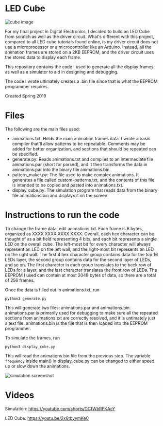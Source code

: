 # LED Cube

![cube image](./assets/cube.png)

For my final project in Digital Electronics, I decided to build an LED Cube from scratch as well as the driver circuit. What's different with this project, compared to all LED cube tutorials found online, is my driver circuit does not use a microprocessor or a microcontroller like an Arduino. Instead, all the animation frames are stored on a 2KB EEPROM, and the driver circuit uses the stored data to display each frame.

This repository contains the code I used to generate all the display frames, as well as a simulator to aid in designing and debugging.

The code I wrote ultimately creates a .bin file since that is what the EEPROM programmer requires. 

Created Spring 2019

# Files
The following are the main files used:

- animations.txt: Holds the main animation frames data. I wrote a basic compiler that'll allow patterns to be repeatable. Comments may be added for better organization, and sections that should be repeated can be specified.
- generate.py: Reads animations.txt and compiles to an intermediate file animations.par (short for parsed), and it then transforms the data in animations.par into the binary file animations.bin.
- pattern_maker.py: The file used to make complex animations. It generates a file called custom-patterns.txt, and the contents of this file is intended to be copied and pasted into animations.txt.
- display_cube.py: The simulation program that reads data from the binary file animations.bin and displays it on the screen.

# Instructions to run the code

To change the frame data, edit animations.txt. Each frame is 8 bytes, organized as XXXX XXXX XXXX XXXX. Overall, each hex character can be thought of as a bit field representing 4 bits, and each bit represents a single LED on the overall cube. The left-most bit for every character will always represent an LED on the left wall, and the right-most bit represents an LED on the right wall. The first 4 hex character group contains data for the top 16 LEDs layer, the second group contains data for the second layer of LEDs, and so on. The first character in each group translates to the back row of LEDs for a layer, and the last character translates the front row of LEDs. The EEPROM I used can contain at most 2048 bytes of data, so there are a total of 256 frames.

Once the data is filled out in animations.txt, run 

```python3 generate.py```

This will generate two files: animations.par and animations.bin. animations.par is primarily used for debugging to make sure all the repeated sections from animations.txt are correctly resolved, and it is untimately just a text file. animations.bin is the file that is then loaded into the EEPROM programmer.

To simulate the frames, run 

```python3 display_cube.py```

This will read the animations.bin file from the previous step. The variable `frequency` inside main() in display_cube.py can be changed to either speed up or slow down the animations.

![simulation screenshot](./assets/simulation.png)

# Videos
Simulation: https://youtube.com/shorts/DCfWbRFKAcY

LED Cube: https://youtu.be/2x6tbyymKe0